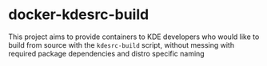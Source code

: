 docker-kdesrc-build
===================
This project aims to provide containers to KDE developers who would like to build from source with the `kdesrc-build` script, without messing with required package dependencies and distro specific naming

